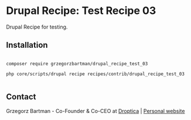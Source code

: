 # Drupal Recipe: Test Recipe 03

Drupal Recipe for testing.

## Installation


```shell

composer require grzegorzbartman/drupal_recipe_test_03

php core/scripts/drupal recipe recipes/contrib/drupal_recipe_test_03


```

## Contact

Grzegorz Bartman - Co-Founder & Co-CEO at [Droptica](https://www.droptica.com) | [Personal website](https://www.gbartman.com)
